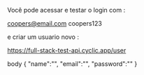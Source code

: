 Você pode acessar e testar o login com :

coopers@email.com
coopers123

e criar um usuario novo :


https://full-stack-test-api.cyclic.app/user

body {
    "name":"",
    "email":"",
    "password":""
}